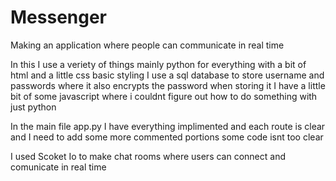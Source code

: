 # Messenger
Making an application where people can communicate in real time

In this I use a veriety of things mainly python for everything with a bit of html and a little css basic styling 
I use a sql database to store username and passwords where it also encrypts the password when storing it 
I have a little bit of some javascript where i couldnt figure out how to do something with just python

In the main file app.py I have everything implimented and each route is clear and 
I need to add some more commented portions some code isnt too clear

I used Scoket Io to make chat rooms where users can connect and comunicate in real time
